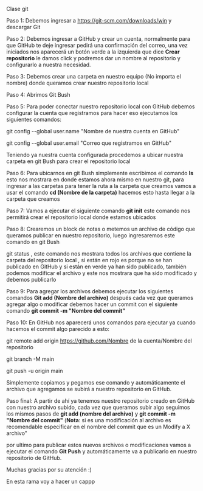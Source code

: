 Clase git



Paso 1: Debemos ingresar a https://git-scm.com/downloads/win y descargar Git

Paso 2: Debemos ingresar a GitHub y crear un cuenta, normalmente para que GitHub te deje ingresar pedirá una confirmación del correo, una vez iniciados nos aparecerá un botón verde a la izquierda que dice **Crear repositorio** le damos click y podremos dar un nombre al repositorio y configurarlo a nuestra necesidad.

Paso 3: Debemos crear una carpeta en nuestro equipo (No importa el nombre) donde queramos crear nuestro repositorio local

Paso 4: Abrimos Git Bush

Paso 5: Para poder conectar nuestro repositorio local con GitHub debemos configurar la cuenta que registramos para hacer eso ejecutamos los siguientes comandos:



git config --global user.name "Nombre de nuestra cuenta en GitHub"

git config --global user.email "Correo que registramos en GitHub"



Teniendo ya nuestra cuenta configurada procedemos a ubicar nuestra carpeta en git Bush para crear el repositorio local

Paso 6: Para ubicarnos en git Bush simplemente escribimos el comando **ls** esto nos mostrara en donde estamos ahora mismo en nuestro git, para ingresar a las carpetas para tener la ruta a la carpeta que creamos vamos a usar el comando **cd (Nombre de la carpeta)** hacemos esto hasta llegar a la carpeta que creamos

Paso 7: Vamos a ejecutar el siguiente comando **git init** este comando nos permitirá crear el repositorio local donde estamos ubicados

Paso 8: Crearemos un block de notas o metemos un archivo de código que queramos publicar en nuestro repositorio, luego ingresaremos este comando en git Bush



git status , este comando nos mostrara todos los archivos que contiene la carpeta del repositorio local , si están en rojo es porque no se han publicado en GitHub y si están en verde ya han sido publicado, también podemos modificar el archivo y este nos mostrara que ha sido modificado y debemos publicarlo

Paso 9: Para agregar los archivos debemos ejecutar los siguientes comandos **Git add (Nombre del archivo)** después cada vez que queramos agregar algo o modificar debemos hacer un commit con el siguiente comando **git commit -m "Nombre del commit"**

Paso 10: En GitHub nos aparecerá unos comandos para ejecutar ya cuando hacemos el commit algo parecido a esto:



git remote add origin https://github.com/Nombre de la cuenta/Nombre del repositorio

git branch -M main

git push -u origin main



Simplemente copiamos y pegamos ese comando y automáticamente el archivo que agregamos se subirá a nuestro repositorio en GitHub.



Paso final: A partir de ahí ya tenemos nuestro repositorio creado en GitHub con nuestro archivo subido, cada vez que queramos subir algo seguimos los mismos pasos de **git add (nombre del archivo)** y **git commit -m "Nombre del commit"** (**Nota**: si es una modificación al archivo es recomendable especificar en el nombre del commit que es un Modify a X archivo"



por ultimo para publicar estos nuevos archivos o modificaciones vamos a ejecutar el comando **Git Push** y automáticamente va a publicarlo en nuestro repositorio de GitHub.



Muchas gracias por su atención :)



En esta rama voy a hacer un cappp

